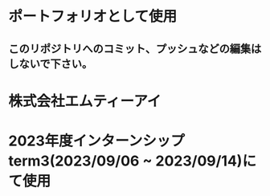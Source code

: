 # ポートフォリオとして使用

## **このリポジトリへのコミット、プッシュなどの編集はしないで下さい。**

# 株式会社エムティーアイ 
# 2023年度インターンシップterm3(2023/09/06 ~ 2023/09/14)にて使用
